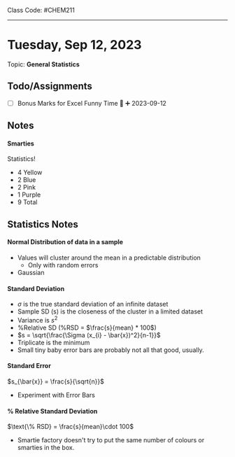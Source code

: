 Class Code: #CHEM211 
***
# Tuesday, Sep 12, 2023
Topic: **General Statistics**
## Todo/Assignments

- [ ] Bonus Marks for Excel Funny Time 🔼 ➕ 2023-09-12

## Notes

#### Smarties

Statistics!

- 4 Yellow
- 2 Blue
- 2 Pink
- 1 Purple
- 9 Total

## Statistics Notes
#### Normal Distribution of data in a sample
- Values will cluster around the mean in a predictable distribution
	- Only with random errors
- Gaussian

#### Standard Deviation
- $\sigma$ is the true standard deviation of an infinite dataset
- Sample SD (s) is the closeness of the cluster in a limited dataset
- Variance is $s^{2}$
- %Relative SD (%RSD = $\frac{s}{mean} * 100$)
- $s = \sqrt{\frac{\Sigma (x_{i} - \bar{x})^2}{n-1}}$ 
- Triplicate is the minimum
- Small tiny baby error bars are probably not all that good, usually.

#### Standard Error
$s_{\bar{x}} = \frac{s}{\sqrt{n}}$ 
- Experiment with Error Bars

#### % Relative Standard Deviation
$\text{\% RSD} = \frac{s}{mean}\cdot 100$ 
- Smartie factory doesn't try to put the same number of colours or smarties in the box.

